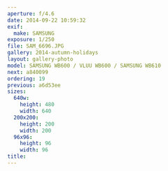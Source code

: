 ```yaml
---
aperture: f/4.6
date: 2014-09-22 10:59:32
exif:
  make: SAMSUNG
exposure: 1/250
file: SAM_6696.JPG
gallery: 2014-autumn-holidays
layout: gallery-photo
model: SAMSUNG WB600 / VLUU WB600 / SAMSUNG WB610
next: a840099
ordering: 19
previous: a6d53ee
sizes:
  640w:
    height: 480
    width: 640
  200x200:
    height: 200
    width: 200
  96x96:
    height: 96
    width: 96
title: 
---
```

